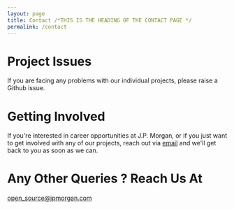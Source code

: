 ```yaml
---
layout: page
title: Contact /*THIS IS THE HEADING OF THE CONTACT PAGE */
permalink: /contact
---
```


# Project Issues
If you are facing any problems with our individual projects, please raise a Github issue.

# Getting Involved
If you're interested in career opportunities at J.P. Morgan, or if you just want to get involved with any of our projects, reach out via [email](mailto:open_source@jpmorgan.com) and we'll get back to you as soon as we can.

# Any Other Queries ? Reach Us At
[open_source@jpmorgan.com](mailto:open_source@jpmorgan.com)